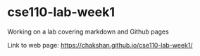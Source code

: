 # cse110-lab-week1
Working on a lab covering markdown and Github pages

Link to web page: https://chakshan.github.io/cse110-lab-week1/
